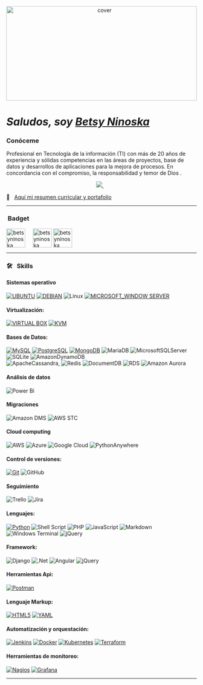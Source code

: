 <div align="center">
<img width="100%" height = "250px" src="" alt="cover" />
</div>

# *Saludos, soy [Betsy Ninoska](https://www.linkedin.com/in/betsy-ninoska-palencia/)*
### Conóceme
<div>

<p align="justify">

Profesional en Tecnología de la información (TI) con más de 20 años de experiencia y sólidas competencias en las áreas de proyectos, base de datos y desarrollos de aplicaciones para la mejora de procesos. En concordancia
con el compromiso, la responsabilidad y temor de Dios .

<p align='center'>
  <a href="https://www.linkedin.com/in/betsy-ninoska-palencia-1aa817123">
   <img src="https://img.shields.io/badge/linkedin-%230077B5.svg?&style=for-the-badge&logo=linkedin&logoColor=white" />
  </a>&nbsp;&nbsp;
  
</p>

📄 &nbsp;  [Aquí mi resumen curricular y portafolío](https://betsyninoska.github.io/)

</p>
</div>
<hr>




<h3 align="left"> &nbsp;Badget</h3>
<p align="left">
<a href="https://www.credly.com/users/betsy-ninoska/badges" target="blank"><img align="center" src="https://img.icons8.com/?size=100&id=imamZukNSZr3&format=png&color=000000" alt="betsyninoska" height="50" width="50" /></a> &nbsp;&nbsp;&nbsp;
<a href="https://learn.microsoft.com/es-es/users/betsypalencia-3192/transcript/d954qclqkqx5x4k" target="blank"><img align="center" src="https://img.icons8.com/?size=100&id=22989&format=png&color=000000" alt="betsyninoska" height="50" width="50" /></a>
<a href="https://www.cloudskillsboost.google/public_profiles/bab48b2c-0a30-4724-9b99-f0abea9e5d2f" target="blank"><img align="center" src="https://img.icons8.com/?size=100&id=WHRLQdbEXQ16&format=png&color=000000" alt="betsyninoska" height="50" width="50" /></a>

</p>

<hr>


<h3 align="left">🛠 &nbsp; Skills</h3>

#### Sistemas operativo
[![UBUNTU](https://img.shields.io/badge/UBUNTU-EB6F1F?style=for-the-badge&logo=ubuntu&logoColor=white)](https://ubuntu.com/) [![DEBIAN](https://img.shields.io/badge/DEBIAN-A3002E?style=for-the-badge&logo=debian&logoColor=white)](https://www.debian.org/index.es.html) ![Linux](https://img.shields.io/badge/Linux-FCC624?style=for-the-badge&logo=linux&logoColor=black) [![MICROSOFT_WINDOW SERVER](https://img.shields.io/badge/MICROSOFT_WINDOW_SERVER-0067B8?style=for-the-badge&logo=windows&logoColor=white)](https://www.microsoft.com/es-es/windows-server)

#### Virtualización:
[![VIRTUAL BOX](https://img.shields.io/badge/VIRTUAL_BOX-173761?style=for-the-badge&logo=virtualbox&logoColor=white)](https://www.virtualbox.org/) [![KVM](https://img.shields.io/badge/KVM-CC0000?style=for-the-badge&logo=kvm&logoColor=white)](https://www.linux-kvm.org/page/Main_Page)

#### Bases de Datos:
[![MySQL](https://img.shields.io/badge/MySQL-00000F?style=for-the-badge&logo=mysql&logoColor=white)](https://www.mysql.com/) [![PostgreSQL](https://img.shields.io/badge/PostgreSQL-31648C?style=for-the-badge&logo=postgresql&logoColor=white)](https://www.postgresql.org/) [![MongoDB](https://img.shields.io/badge/MongoDB-4EA94B?style=for-the-badge&logo=mongodb&logoColor=white)](https://www.mongodb.com/) ![MariaDB](https://img.shields.io/badge/MariaDB-003545?style=for-the-badge&logo=mariadb&logoColor=white)
![MicrosoftSQLServer](https://img.shields.io/badge/Microsoft%20SQL%20Server-CC2927?style=for-the-badge&logo=microsoft%20sql%20server&logoColor=white) ![SQLite](https://img.shields.io/badge/sqlite-%2307405e.svg?style=for-the-badge&logo=sqlite&logoColor=white)
![AmazonDynamoDB](https://img.shields.io/badge/Amazon%20DynamoDB-4053D6?style=for-the-badge&logo=Amazon%20DynamoDB&logoColor=white)  
![ApacheCassandra](https://img.shields.io/badge/cassandra-%231287B1.svg?style=for-the-badge&logo=apache-cassandra&logoColor=white), ![Redis](https://img.shields.io/badge/redis-%23DD0031.svg?style=for-the-badge&logo=redis&logoColor=white)
![DocumentDB](https://img.shields.io/badge/Amazon%20DocumentDB-C925D1.svg?style=for-the-badge&logo=Amazon-DocumentDB&logoColor=white)
![RDS](https://img.shields.io/badge/Amazon%20RDS-527FFF.svg?style=for-the-badge&logo=Amazon-RDS&logoColor=white)
![Amazon Aurora](https://img.shields.io/badge/amazon-aurora)


#### Análisis de datos

![Power Bi](https://img.shields.io/badge/power_bi-F2C811?style=for-the-badge&logo=powerbi&logoColor=black)

#### Migraciones
![Amazon DMS](https://img.shields.io/badge/amazon-DMS)
![AWS STC](https://img.shields.io/badge/AWS-STC)



#### Cloud computing
![AWS](https://img.shields.io/badge/AWS-%23FF9900.svg?style=for-the-badge&logo=amazon-aws&logoColor=white) ![Azure](https://img.shields.io/badge/azure-%230072C6.svg?style=for-the-badge&logo=microsoftazure&logoColor=white) ![Google Cloud](https://img.shields.io/badge/GoogleCloud-%234285F4.svg?style=for-the-badge&logo=google-cloud&logoColor=white) ![PythonAnywhere](https://img.shields.io/badge/pythonanywhere-%232F9FD7.svg?style=for-the-badge&logo=pythonanywhere&logoColor=151515)

#### Control de versiones:
[![Git](https://img.shields.io/badge/Git-F05032?style=for-the-badge&logo=git&logoColor=white)](https://git-scm.com/)
![GitHub](https://img.shields.io/badge/github-%23121011.svg?style=for-the-badge&logo=github&logoColor=white)

#### Seguimiento
![Trello](https://img.shields.io/badge/Trello-%23026AA7.svg?style=for-the-badge&logo=Trello&logoColor=white) 
![Jira](https://img.shields.io/badge/jira-%230A0FFF.svg?style=for-the-badge&logo=jira&logoColor=white)

#### Lenguajes:
[![Python](https://img.shields.io/badge/Python-366C9C?style=for-the-badge&logo=python&logoColor=white)](https://www.python.org/)
![Shell Script](https://img.shields.io/badge/shell_script-%23121011.svg?style=for-the-badge&logo=gnu-bash&logoColor=white)
![PHP](https://img.shields.io/badge/php-%23777BB4.svg?style=for-the-badge&logo=php&logoColor=white)
![JavaScript](https://img.shields.io/badge/javascript-%23323330.svg?style=for-the-badge&logo=javascript&logoColor=%23F7DF1E)
![Markdown](https://img.shields.io/badge/markdown-%23000000.svg?style=for-the-badge&logo=markdown&logoColor=white)
![Windows Terminal](https://img.shields.io/badge/Windows%20Terminal-%234D4D4D.svg?style=for-the-badge&logo=windows-terminal&logoColor=white)
![jQuery](https://img.shields.io/badge/jquery-%230769AD.svg?style=for-the-badge&logo=jquery&logoColor=white)


#### Framework:
![Django](https://img.shields.io/badge/django-%23092E20.svg?style=for-the-badge&logo=django&logoColor=white)
![.Net](https://img.shields.io/badge/.NET-5C2D91?style=for-the-badge&logo=.net&logoColor=white)
![Angular](https://img.shields.io/badge/angular-%23DD0031.svg?style=for-the-badge&logo=angular&logoColor=white)
![jQuery](https://img.shields.io/badge/jquery-%230769AD.svg?style=for-the-badge&logo=jquery&logoColor=white)


#### Herramientas Api:
[![Postman](https://img.shields.io/badge/Postman-FF6C37?style=for-the-badge&logo=postman&logoColor=white)](https://www.postman.com/) 


#### Lenguaje Markup:
[![HTML5](https://img.shields.io/badge/HTML5-E34F26?style=for-the-badge&logo=html5&logoColor=white)](https://www.w3schools.com/html/) [![YAML](https://img.shields.io/badge/YAML-000000?style=for-the-badge&logo=yaml&logoColor=white)](https://yaml.org/)



#### Automatización y orquestación:
[![Jenkins](https://img.shields.io/badge/Jenkins-334D5A?style=for-the-badge&logo=jenkins&logoColor=white)](https://www.jenkins.io/) [![Docker](https://img.shields.io/badge/Docker-0073EC?style=for-the-badge&logo=docker&logoColor=white)](https://www.docker.com/) [![Kubernetes](https://img.shields.io/badge/Kubernetes-326DE6?style=for-the-badge&logo=kubernetes&logoColor=white)](https://kubernetes.io/es/) [![Terraform](https://img.shields.io/badge/Terraform-7B42BC?style=for-the-badge&logo=terraform&logoColor=white)](https://www.terraform.io/) 

#### Herramientas de monitoreo:
[![Nagios](https://img.shields.io/badge/Nagios-EE1C25?style=for-the-badge&logo=nagios&logoColor=white)](https://www.nagios.org/) [![Grafana](https://img.shields.io/badge/Grafana-000000?style=for-the-badge&logo=grafana&logoColor=white)](https://www.nagios.org/)
<hr>
